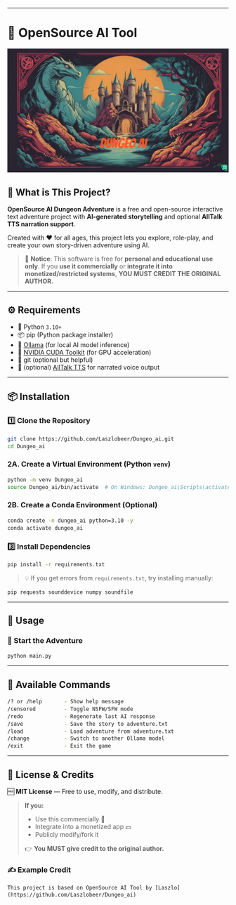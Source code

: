 

---

# 🤖 OpenSource AI Tool

![Project Banner](https://raw.githubusercontent.com/Laszlobeer/Dungeo_ai_lan_play/main/yyqWt5B%20-%20Imgur.png)

## 🌟 What is This Project?

**OpenSource AI Dungeon Adventure** is a free and open-source interactive text adventure project with **AI-generated storytelling** and optional **AllTalk TTS narration support**.

Created with ❤️ for all ages, this project lets you explore, role-play, and create your own story-driven adventure using AI.

> 🛑 **Notice**: This software is free for **personal and educational use only**.
> If you **use it commercially** or **integrate it into monetized/restricted systems**,
> **YOU MUST CREDIT THE ORIGINAL AUTHOR.**

---

## ⚙️ Requirements

* 🐍 Python `3.10+`
* 📦 pip (Python package installer)
* 🦙 [Ollama](https://ollama.com/) (for local AI model inference)
* 🧠 [NVIDIA CUDA Toolkit](https://developer.nvidia.com/cuda-toolkit) (for GPU acceleration)
* 🧰 git (optional but helpful)
* 🎤 (optional) [AllTalk TTS](https://github.com/erew123/alltalk_tts) for narrated voice output

---

## 📦 Installation

### 1️⃣ Clone the Repository

```bash
git clone https://github.com/Laszlobeer/Dungeo_ai.git
cd Dungeo_ai
```

### 2A. Create a Virtual Environment (Python `venv`)

```bash
python -m venv Dungeo_ai
source Dungeo_ai/bin/activate  # On Windows: Dungeo_ai\Scripts\activate
```

### 2B. Create a Conda Environment (Optional)

```bash
conda create -n dungeo_ai python=3.10 -y
conda activate dungeo_ai
```

### 3️⃣ Install Dependencies

```bash
pip install -r requirements.txt
```

> 💡 If you get errors from `requirements.txt`, try installing manually:

```bash
pip requests sounddevice numpy soundfile
```

---

## 🚀 Usage

### 🧪 Start the Adventure

```bash
python main.py
```


---

## 💬 Available Commands

```bash
/? or /help       - Show help message  
/censored         - Toggle NSFW/SFW mode  
/redo             - Regenerate last AI response  
/save             - Save the story to adventure.txt  
/load             - Load adventure from adventure.txt  
/change           - Switch to another Ollama model  
/exit             - Exit the game  
```

---

## 📜 License & Credits

🆓 **MIT License** — Free to use, modify, and distribute.

> **If you:**
>
> * Use this commercially 🏢
> * Integrate into a monetized app 💵
> * Publicly modify/fork it
>
> 👉 **You MUST give credit to the original author.**

### ✍️ Example Credit

```
This project is based on OpenSource AI Tool by [Laszlo](https://github.com/Laszlobeer/Dungeo_ai)

